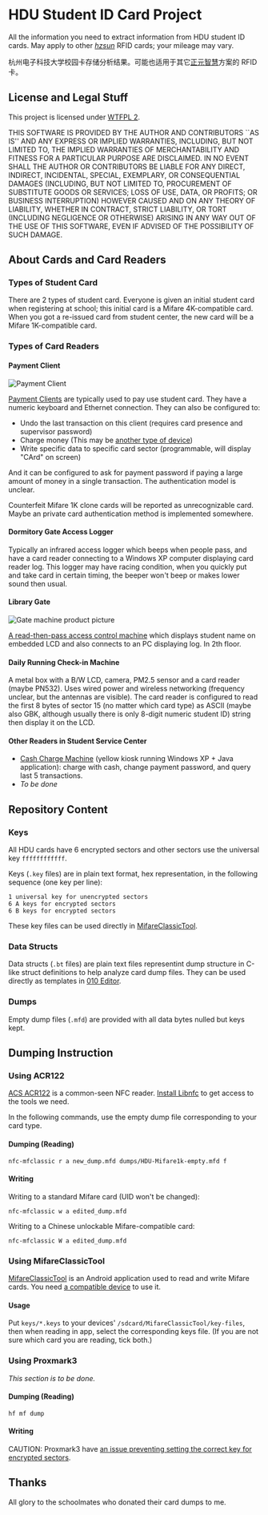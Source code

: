 # HDU Student ID Card Project

All the information you need to extract information from HDU student ID cards. May apply to other _[hzsun](http://www.hzsun.com/)_ RFID cards; your mileage may vary.

杭州电子科技大学校园卡存储分析结果。可能也适用于其它[正元智慧](http://www.hzsun.com/)方案的 RFID 卡。

## License and Legal Stuff

This project is licensed under [WTFPL 2](http://www.wtfpl.net/about/).

THIS SOFTWARE IS PROVIDED BY THE AUTHOR AND CONTRIBUTORS ``AS IS'' AND ANY EXPRESS OR IMPLIED WARRANTIES, INCLUDING, BUT NOT LIMITED TO, THE IMPLIED WARRANTIES OF MERCHANTABILITY AND FITNESS FOR A PARTICULAR PURPOSE ARE DISCLAIMED. IN NO EVENT SHALL THE AUTHOR OR CONTRIBUTORS BE LIABLE FOR ANY DIRECT, INDIRECT, INCIDENTAL, SPECIAL, EXEMPLARY, OR CONSEQUENTIAL DAMAGES (INCLUDING, BUT NOT LIMITED TO, PROCUREMENT OF SUBSTITUTE GOODS OR SERVICES; LOSS OF USE, DATA, OR PROFITS; OR BUSINESS INTERRUPTION) HOWEVER CAUSED AND ON ANY THEORY OF LIABILITY, WHETHER IN CONTRACT, STRICT LIABILITY, OR TORT (INCLUDING NEGLIGENCE OR OTHERWISE) ARISING IN ANY WAY OUT OF THE USE OF THIS SOFTWARE, EVEN IF ADVISED OF THE POSSIBILITY OF SUCH DAMAGE.

## About Cards and Card Readers

### Types of Student Card

There are 2 types of student card. Everyone is given an initial student card when registering at school; this initial card is a Mifare 4K-compatible card. When you got a re-issued card from student center, the new card will be a Mifare 1K-compatible card. 

### Types of Card Readers

#### Payment Client

![Payment Client](http://www.hzsun.com/uploadfiles/images/20160309205944071.jpg)

[Payment Clients](http://www.hzsun.com/proDetail.aspx?PKID=114073) are typically used to pay use student card. They have a numeric keyboard and Ethernet connection. They can also be configured to:

* Undo the last transaction on this client (requires card presence and supervisor password)
* Charge money (This may be [another type of device](http://www.hzsun.com/proDetail.aspx?PKID=114071))
* Write specific data to specific card sector (programmable, will display "CArd" on screen)

And it can be configured to ask for payment password if paying a large amount of money in a single transaction. The authentication model is unclear. 

Counterfeit Mifare 1K clone cards will be reported as unrecognizable card. Maybe an private card authentication method is implemented somewhere.

#### Dormitory Gate Access Logger

Typically an infrared access logger which beeps when people pass, and have a card reader connecting to a Windows XP computer displaying card reader log. This logger may have racing condition, when you quickly put and take card in certain timing, the beeper won't beep or makes lower sound then usual.

#### Library Gate

![Gate machine product picture](http://www.hzsun.com/uploadfiles/2016-03-09/8fa5fa1d-5c75-4a3f-ab66-55df2e97ab91.jpg)

[A read-then-pass access control machine](http://www.hzsun.com/proDetail.aspx?PKID=114107) which displays student name on embedded LCD and also connects to an PC displaying log. In 2th floor.

#### Daily Running Check-in Machine

A metal box with a B/W LCD, camera, PM2.5 sensor and a card reader (maybe PN532). Uses wired power and wireless networking (frequency unclear, but the antennas are visible). The card reader is configured to read the first 8 bytes of sector 15 (no matter which card type) as ASCII (maybe also GBK, although usually there is only 8-digit numeric student ID) string then display it on the LCD. 

#### Other Readers in Student Service Center

* [Cash Charge Machine](http://www.hzsun.com/proDetail.aspx?PKID=114080) (yellow kiosk running Windows XP + Java application): charge with cash, change payment password, and query last 5 transactions.
* _To be done_

## Repository Content

### Keys

All HDU cards have 6 encrypted sectors and other sectors use the universal key `ffffffffffff`.

Keys (`.key` files) are in plain text format, hex representation, in the following sequence (one key per line): 

```
1 universal key for unencrypted sectors
6 A keys for encrypted sectors
6 B keys for encrypted sectors
```

These key files can be used directly in [MifareClassicTool](https://github.com/ikarus23/MifareClassicTool).

### Data Structs

Data structs (`.bt` files) are plain text files representint dump structure in C-like struct definitions to help analyze card dump files. They can be used directly as templates in [010 Editor](http://www.sweetscape.com/010editor/).

### Dumps

Empty dump files (`.mfd`) are provided with all data bytes nulled but keys kept.

## Dumping Instruction

### Using ACR122

[ACS ACR122](http://nfc-tools.org/index.php?title=ACR122) is a common-seen NFC reader. [Install Libnfc](http://nfc-tools.org/index.php?title=Libnfc) to get access to the tools we need.

In the following commands, use the empty dump file corresponding to your card type. 

#### Dumping (Reading)

```shell
nfc-mfclassic r a new_dump.mfd dumps/HDU-Mifare1k-empty.mfd f
```

#### Writing

Writing to a standard Mifare card (UID won't be changed): 

```shell
nfc-mfclassic w a edited_dump.mfd
```

Writing to a Chinese unlockable Mifare-compatible card:

```shell
nfc-mfclassic W a edited_dump.mfd
```

### Using MifareClassicTool

[MifareClassicTool](https://github.com/ikarus23/MifareClassicTool) is an Android application used to read and write Mifare cards. You need [a compatible device](https://github.com/ikarus23/MifareClassicTool/issues/20) to use it. 

#### Usage

Put `keys/*.keys` to your devices' `/sdcard/MifareClassicTool/key-files`, then when reading in app, select the corresponding keys file. (If you are not sure which card you are reading, tick both.)

### Using Proxmark3

_This section is to be done._

#### Dumping (Reading)

```shell
hf mf dump
```

#### Writing

CAUTION: Proxmark3 have [an issue preventing setting the correct key for encrypted sectors](https://github.com/Proxmark/proxmark3/issues/201).

## Thanks

All glory to the schoolmates who donated their card dumps to me.